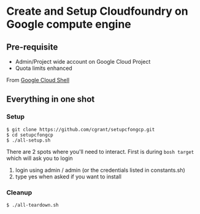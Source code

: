 # Create and Setup Cloudfoundry on Google compute engine

## Pre-requisite
 * Admin/Project wide account on Google Cloud Project
 * Quota limits enhanced

From [Google Cloud Shell](https://cloud.google.com/shell/docs/)

## Everything in one shot  

### Setup

```
$ git clone https://github.com/cgrant/setupcfongcp.git
$ cd setupcfongcp
$ ./all-setup.sh
```


There are 2 spots where you'll need to interact. First is during `bosh target` which will ask you to login

1) login using admin / admin (or the credentials listed in constants.sh)
2) type yes when asked if you want to install



### Cleanup


```
$ ./all-teardown.sh
```
